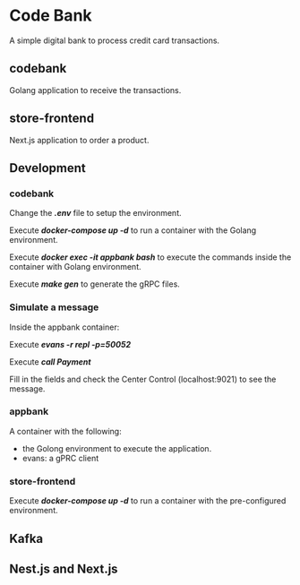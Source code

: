# Code Bank

A simple digital bank to process credit card transactions.

## codebank

Golang application to receive the transactions.

## store-frontend

Next.js application to order a product.

## Development

### codebank

Change the __*.env*__ file to setup the environment.

Execute __*docker-compose up -d*__ to run a container with the Golang environment.

Execute __*docker exec -it appbank bash*__ to execute the commands inside the container with Golang environment.

Execute __*make gen*__ to generate the gRPC files.

### Simulate a message
Inside the appbank container:

Execute __*evans -r repl -p=50052*__

Execute __*call Payment*__

Fill in the fields and check the Center Control (localhost:9021) to see the message.

### appbank

A container with the following:
- the Golong environment to execute the application.
- evans: a gPRC client 

### store-frontend

Execute __*docker-compose up -d*__ to run a container with the pre-configured environment.

## Kafka

## Nest.js and Next.js

